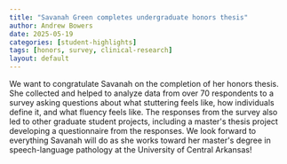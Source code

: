 ```yaml
---
title: "Savanah Green completes undergraduate honors thesis"
author: Andrew Bowers
date: 2025-05-19
categories: [student-highlights]
tags: [honors, survey, clinical-research]
layout: default
---
```

We want to congratulate Savanah on the completion of her honors thesis. She collected and helped to analyze data from over 70 respondents to a survey asking questions about what stuttering feels like, how individuals define it, and what fluency feels like. The responses from the survey also led to other graduate student projects, including a master's thesis project developing a questionnaire from the responses. We look forward to everything Savanah will do as she works toward her master's degree in speech-language pathology at the University of Central Arkansas!
